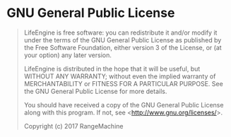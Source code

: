 # GNU General Public License

> LifeEngine is free software: you can redistribute it and/or modify
> it under the terms of the GNU General Public License as published by
> the Free Software Foundation, either version 3 of the License, or
> (at your option) any later version.
> 
> LifeEngine is distributed in the hope that it will be useful,
> but WITHOUT ANY WARRANTY; without even the implied warranty of
> MERCHANTABILITY or FITNESS FOR A PARTICULAR PURPOSE. See the
> GNU General Public License for more details.
> 
> You should have received a copy of the GNU General Public License
> along with this program. If not, see <<http://www.gnu.org/licenses/>>.
> 
> Copyright (c) 2017 RangeMachine
